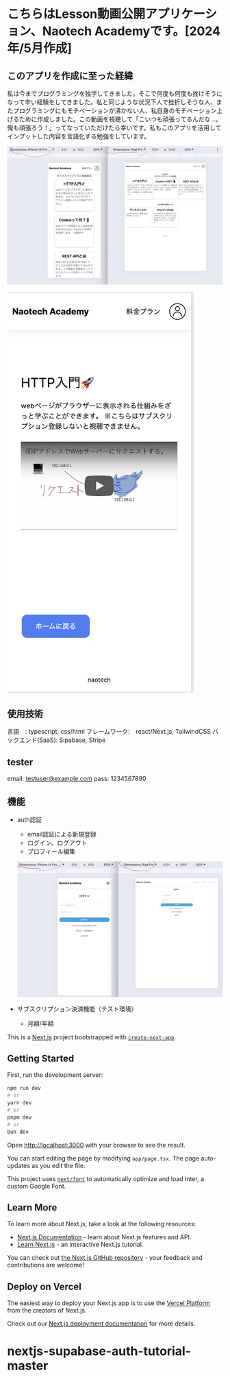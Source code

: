 # こちらはLesson動画公開アプリケーション、Naotech Academyです。[2024年/5月作成]
## このアプリを作成に至った経緯
私は今までプログラミングを独学してきました。そこで何度も何度も挫けそうになって辛い経験をしてきました。私と同じような状況下人で挫折しそうな人、またプログラミングにもモチベーションが沸かない人、私自身のモチベーション上げるために作成しました。この動画を視聴して「こいつも頑張ってるんだな…。俺も頑張ろう！」ってなっていただけたら幸いです。私もこのアプリを活用してインプットした内容を言語化する勉強をしています。

![image](public/sample01.png)

![image](public/sample03.png)
## 使用技術
言語　: typescript, css/html
フレームワーク:　react/Next.js, TailwindCSS
バックエンド(SaaS): Sipabase, Stripe

## tester
email: testuser@example.com
pass:  1234567890


## 機能
* auth認証
  * email認証による新規登録
  * ログイン、ログアウト
  * プロフィール編集

  ![image](public/sample02.png)
 
* サブスクリプション決済機能（テスト環境）
  * 月額/年額
  










































This is a [Next.js](https://nextjs.org/) project bootstrapped with [`create-next-app`](https://github.com/vercel/next.js/tree/canary/packages/create-next-app).

## Getting Started

First, run the development server:

```bash
npm run dev
# or
yarn dev
# or
pnpm dev
# or
bun dev
```

Open [http://localhost:3000](http://localhost:3000) with your browser to see the result.

You can start editing the page by modifying `app/page.tsx`. The page auto-updates as you edit the file.

This project uses [`next/font`](https://nextjs.org/docs/basic-features/font-optimization) to automatically optimize and load Inter, a custom Google Font.

## Learn More

To learn more about Next.js, take a look at the following resources:

- [Next.js Documentation](https://nextjs.org/docs) - learn about Next.js features and API.
- [Learn Next.js](https://nextjs.org/learn) - an interactive Next.js tutorial.

You can check out [the Next.js GitHub repository](https://github.com/vercel/next.js/) - your feedback and contributions are welcome!

## Deploy on Vercel

The easiest way to deploy your Next.js app is to use the [Vercel Platform](https://vercel.com/new?utm_medium=default-template&filter=next.js&utm_source=create-next-app&utm_campaign=create-next-app-readme) from the creators of Next.js.

Check out our [Next.js deployment documentation](https://nextjs.org/docs/deployment) for more details.
# nextjs-supabase-auth-tutorial-master
